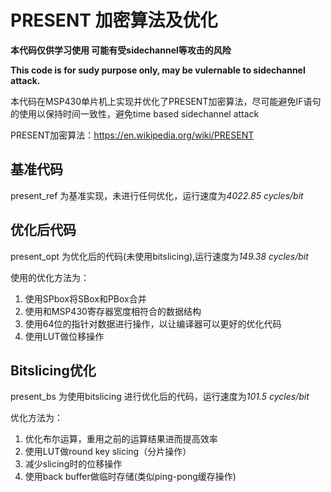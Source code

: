 # PRESENT 加密算法及优化
**本代码仅供学习使用 可能有受sidechannel等攻击的风险**

**This code is for sudy purpose only, may be vulernable to sidechannel attack.**

本代码在MSP430单片机上实现并优化了PRESENT加密算法，尽可能避免IF语句的使用以保持时间一致性，避免time based sidechannel attack

PRESENT加密算法：https://en.wikipedia.org/wiki/PRESENT

## 基准代码
present_ref 为基准实现，未进行任何优化，运行速度为*4022.85 cycles/bit*

## 优化后代码
present_opt 为优化后的代码(未使用bitslicing),运行速度为*149.38 cycles/bit*

使用的优化方法为：

1. 使用SPbox将SBox和PBox合并
2. 使用和MSP430寄存器宽度相符合的数据结构
3. 使用64位的指针对数据进行操作，以让编译器可以更好的优化代码
4. 使用LUT做位移操作

## Bitslicing优化
present_bs 为使用bitslicing 进行优化后的代码，运行速度为*101.5 cycles/bit*

优化方法为：

1. 优化布尔运算，重用之前的运算结果进而提高效率
2. 使用LUT做round key slicing（分片操作）
3. 减少slicing时的位移操作
4. 使用back buffer做临时存储(类似ping-pong缓存操作)

